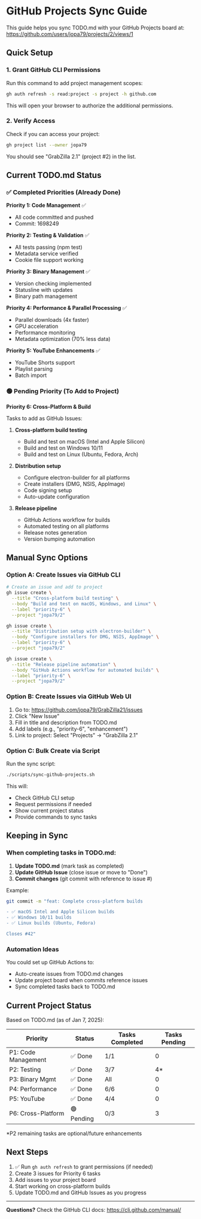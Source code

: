 # GitHub Projects Sync Guide

This guide helps you sync TODO.md with your GitHub Projects board at:
https://github.com/users/jopa79/projects/2/views/1

## Quick Setup

### 1. Grant GitHub CLI Permissions

Run this command to add project management scopes:

```bash
gh auth refresh -s read:project -s project -h github.com
```

This will open your browser to authorize the additional permissions.

### 2. Verify Access

Check if you can access your project:

```bash
gh project list --owner jopa79
```

You should see "GrabZilla 2.1" (project #2) in the list.

## Current TODO.md Status

### ✅ Completed Priorities (Already Done)

**Priority 1: Code Management** ✅
- All code committed and pushed
- Commit: 1698249

**Priority 2: Testing & Validation** ✅
- All tests passing (npm test)
- Metadata service verified
- Cookie file support working

**Priority 3: Binary Management** ✅
- Version checking implemented
- Statusline with updates
- Binary path management

**Priority 4: Performance & Parallel Processing** ✅
- Parallel downloads (4x faster)
- GPU acceleration
- Performance monitoring
- Metadata optimization (70% less data)

**Priority 5: YouTube Enhancements** ✅
- YouTube Shorts support
- Playlist parsing
- Batch import

### 🟢 Pending Priority (To Add to Project)

**Priority 6: Cross-Platform & Build**

Tasks to add as GitHub Issues:

1. **Cross-platform build testing**
   - Build and test on macOS (Intel and Apple Silicon)
   - Build and test on Windows 10/11
   - Build and test on Linux (Ubuntu, Fedora, Arch)

2. **Distribution setup**
   - Configure electron-builder for all platforms
   - Create installers (DMG, NSIS, AppImage)
   - Code signing setup
   - Auto-update configuration

3. **Release pipeline**
   - GitHub Actions workflow for builds
   - Automated testing on all platforms
   - Release notes generation
   - Version bumping automation

## Manual Sync Options

### Option A: Create Issues via GitHub CLI

```bash
# Create an issue and add to project
gh issue create \
  --title "Cross-platform build testing" \
  --body "Build and test on macOS, Windows, and Linux" \
  --label "priority-6" \
  --project "jopa79/2"

gh issue create \
  --title "Distribution setup with electron-builder" \
  --body "Configure installers for DMG, NSIS, AppImage" \
  --label "priority-6" \
  --project "jopa79/2"

gh issue create \
  --title "Release pipeline automation" \
  --body "GitHub Actions workflow for automated builds" \
  --label "priority-6" \
  --project "jopa79/2"
```

### Option B: Create Issues via GitHub Web UI

1. Go to: https://github.com/jopa79/GrabZilla21/issues
2. Click "New Issue"
3. Fill in title and description from TODO.md
4. Add labels (e.g., "priority-6", "enhancement")
5. Link to project: Select "Projects" → "GrabZilla 2.1"

### Option C: Bulk Create via Script

Run the sync script:

```bash
./scripts/sync-github-projects.sh
```

This will:
- Check GitHub CLI setup
- Request permissions if needed
- Show current project status
- Provide commands to sync tasks

## Keeping in Sync

### When completing tasks in TODO.md:

1. **Update TODO.md** (mark task as completed)
2. **Update GitHub Issue** (close issue or move to "Done")
3. **Commit changes** (git commit with reference to issue #)

Example:
```bash
git commit -m "feat: Complete cross-platform builds

- ✅ macOS Intel and Apple Silicon builds
- ✅ Windows 10/11 builds
- ✅ Linux builds (Ubuntu, Fedora)

Closes #42"
```

### Automation Ideas

You could set up GitHub Actions to:
- Auto-create issues from TODO.md changes
- Update project board when commits reference issues
- Sync completed tasks back to TODO.md

## Current Project Status

Based on TODO.md (as of Jan 7, 2025):

| Priority | Status | Tasks Completed | Tasks Pending |
|----------|--------|-----------------|---------------|
| P1: Code Management | ✅ Done | 1/1 | 0 |
| P2: Testing | ✅ Done | 3/7 | 4* |
| P3: Binary Mgmt | ✅ Done | All | 0 |
| P4: Performance | ✅ Done | 6/6 | 0 |
| P5: YouTube | ✅ Done | 4/4 | 0 |
| P6: Cross-Platform | 🟢 Pending | 0/3 | 3 |

*P2 remaining tasks are optional/future enhancements

## Next Steps

1. ✅ Run `gh auth refresh` to grant permissions (if needed)
2. Create 3 issues for Priority 6 tasks
3. Add issues to your project board
4. Start working on cross-platform builds
5. Update TODO.md and GitHub Issues as you progress

---

**Questions?** Check the GitHub CLI docs: https://cli.github.com/manual/
